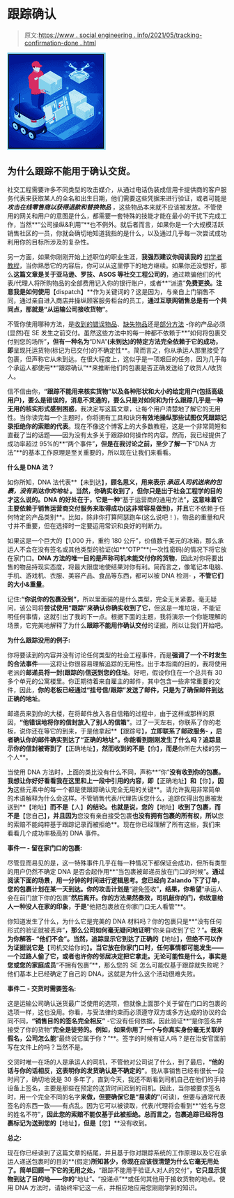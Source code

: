 # 跟踪确认

> 原文:[https://www . social engineering . info/2021/05/tracking-confirmation-done . html](https://www.socialengineering.info/2021/05/tracking-confirmation-done.html)

[![](img/5c7ac809c2f58b6ad59b99fff73842b2.png)](https://1.bp.blogspot.com/-dGEAmPiKgvw/YIEdbwkya7I/AAAAAAAALtI/-QJRz6NL-u8Ntssn2-5-lJjpDT0dUiBRQCLcBGAsYHQ/s226/Tracking%2BConfirmation.%2Bwww.socialengineers.net.png)

## **为什么跟踪不能用于确认交货。**

社交工程需要许多不同类型的攻击媒介，从通过电话伪装成信用卡提供商的客户服务代表来获取某人的全名和出生日期，他们需要这些凭据来进行验证，或者可能是 ***攻击在线零售商以获得退款和替换物品*** ，这些物品本来就不应该被发放。不管使用的网关和用户的意图是什么，都需要一套特殊的技能才能在最小的干扰下完成工作，当然**“公司操纵&利用”**也不例外。就后者而言，如果你是一个大规模活跃销售社区的一员，你就会确切地知道我指的是什么，以及通过几乎每一次尝试成功利用你的目标所涉及的复杂性。

 

另一方面，如果你刚刚开始上述职位的职业生涯，**我强烈建议你阅读我的** [初学者教程](https://www.socialengineers.net/search/label/Beginner%20SEing%20Tutorials)，当你熟悉它的内容后，你可以从这里停下的地方继续。如果你还没想好，那么**这篇文章是关于亚马逊、罗技、ASOS 等社交工程公司的**，通过欺骗他们的代表/代理人将所购物品的全部费用记入你的银行账户，或者**“派遣”**免费更换。注意我是如何使用**【dispatch】**作为关键词的？这是因为，与亲自上门销售不同，通过亲自进入商店并操纵顾客服务柜台的员工，**通过互联网销售总是有一个共同点，那就是“从运输公司接收货物”**。

 

不管你使用哪种方法，是[收到的错误物品](https://www.socialengineers.net/2020/07/wrong-item-received-method.html)、[缺失物品](https://www.socialengineers.net/2020/09/the-missing-item-method-done.html)还是[部分方法](https://www.socialengineers.net/2020/09/the-partial-method.html) -你的产品必须(显然)在 SE 发生之前交付。虽然这些方法中的每一种都不依赖于**“如何将包裹交付到您的场所”**，但有一种名为**“DNA”**(未到达)的特定方法完全依赖于它的成功，即**呈现托运货物(标记为已交付)的不确定性**。简而言之，你从承运人那里接受了包裹，但声称它从未到达。在很大程度上，这似乎是一项艰巨的任务，因为几乎每个承运人都使用**“跟踪确认”**来推断他们的包裹是否正确发送给了收货人/收货人。

 

信不信由你，**“跟踪不能用来核实货物”**以及各种形状和大小的给定用户(包括高级用户)，要么是错误的，消息不灵通的，要么只是对如何和为什么**跟踪几乎是一种无用的核实形式感到困惑**，我决定写这篇文章，让每个用户清楚地了解它的无用性。当你读完每一个主题时，你将拥有工具和诀窍**有效地操纵那些试图仅凭跟踪记录拒绝你的索赔的代表**。现在不像这个博客上的大多数教程，这是一个非常简短和直截了当的话题——因为没有太多关于跟踪如何操作的内容。然而，我已经提供了成功率超过 95%的**“两个事件”**，但是在我讨论之前，至少了解一下**“DNA 方法”**的基本工作原理是至关重要的，所以现在让我们来看看。

 

**什么是 DNA 法？**

 

如你所知，DNA 法代表**【未到达】**，顾名思义，用来表示 ***承运人司机送来的包裹，没有到达你的地址*** 。当然，你确实收到了，但你只是出于社会工程学的目的才这么说的。DNA 的好处在于，它是一种**“基于运营商的通用方法”**，这意味着它主要依赖于销售运营商交付服务来取得成功(这非常容易做到)，并且**它不依赖于任何特定的产品类别**。比如，除非你打算阿瑟跑车(这么说吧！)，物品的重量和尺寸并不重要，但在选择时一定要运用常识和良好的判断力。

 

如果这是一个巨大的【1,000 升，重约 180 公斤”，价值数千美元的冰箱，那么承运人不会在没有签名或其他类型的验证(如**“OTP”**(一次性密码)的情况下将它放在家门口。**DNA 方法的唯一目的是声称司机未能交付你的货物**，因此对你将要出售的物品持现实态度，将最大限度地使结果对你有利。简而言之，像笔记本电脑、手机、游戏机、衣服、美容产品、食品等东西，都可以被 DNA 检测- **，不管它们的大小&重量**。

 

记住:**“你说你的包裹没到”**，所以里面装的是什么类型，完全无关紧要。毫无疑问，该公司将**尝试使用“跟踪”来确认你确实收到了它**，但这是一堆垃圾，不能证明任何事情，这就引出了我的下一点。根据下面的主题，我将演示一个你能理解的场景，它完美地解释了为什么**跟踪不能用作确认交付**的证据，所以让我们开始吧。

 

**为什么跟踪没用的例子:**

 

你将要读到的内容并没有讨论任何类型的社会工程事件，而是**强调了一个不时发生的合法事件**——这将让你很容易理解追踪的无用性。出于本指南的目的，我将使用老派的**邮递员将一封(跟踪的)信送到您的住址**。好吧，假设你住在一个总共有 30 多个单元的公寓楼里。你正期待着来自雇主的邮件，其中包含一些非常重要的文件，因此，**你的老板已经通过“挂号信/跟踪”发送了邮件，只是为了确保邮件到达正确的地址**。

 

邮递员来到你的大楼，在将邮件放入各自信箱的过程中，由于这样或那样的原因，**“他错误地将你的信封放入了别人的信箱”**。过了一天左右，你联系了你的老板，说你还在等它的到来，于是他拿起**【跟踪号】**，立即联系了邮政服务- **，后者确认你的邮件确实到达了“正确的地址”**。你能看到刚刚发生了什么吗？追踪显示你的信封被寄到了**【正确地址】**，然而收到的不是**【你】**，而是**你所在大楼的另一个人**。

 

当使用 DNA 方法时，上面的类比没有什么不同，声称**“你”**没有收到你的包裹。我想让你好好看看我在这里和上一段中引用的内容，即**【正确地址】**和**【你】**，因为**这些元素中的每一个都是使跟踪确认完全无用的关键**。请允许我用非常简单的术语解释为什么会这样。不管销售代表/代理告诉您什么，追踪仅得出包裹被发送到**【地址】**而不是**【人】**的结论。也就是说，您的**【地址】**收到了包裹，而不是**【您自己】**，并且因为**您没有亲自接受包裹**也没有拥有包裹的所有权，所以**您的索赔不能纯粹基于跟踪记录而被拒绝**。现在你已经理解了所有这些，我们来看看几个成功率极高的 DNA 事件。

 

**事件一 - 留在家门口的包裹:**

 

尽管显而易见的是，这一特殊事件几乎在每一种情况下都保证会成功，但所有类型的用户仍然不确定 DNA 是否会起作用**“当包裹被邮递员放在门口的时候”**。通过阅读下面的场景，用一分钟的时间进行逻辑思考。您已经向 Zalando 下了订单，您的包裹计划在某一天到达。你的攻击计划是**“避免签收”**，结果，你希望**“承运人会在前门放下你的包裹”**然后离开。你的方法果然奏效，司机敲你的门，你故意给人一种没人在家的印象，于是**“他把包裹放在你家门口无人看管”**。

 

你知道发生了什么，为什么它是完美的 DNA 材料吗？你的包裹只是**“没有任何形式的验证就被丢弃”**，那么公司如何毫无疑问地证明**“你亲自收到了它？”**。我来为你解答- **“他们不会”**。当然，追踪显示它到达了正确的**【地址】**，但绝不可以作为证据说它是**【司机交给你的】**。当它放在你家门口时，任何事情都可能发生——一个过路人偷了它，或者也许你的邻居决定把它拿走。无论可能性是什么，事实是您或您的家庭成员**“不拥有包裹”**，那么您的 SE 怎么可能仅基于跟踪就失败呢？他们基本上已经确定了自己的 DNA，这就是为什么这个活动很难失败。

 

**事件二 - 交货时需要签名:**

 

这是运输公司确认送货最广泛使用的选项，但就像上面那个关于留在门口的包裹的选项一样，这也没用。你看，与受法律约束而必须遵守双方或多方达成的协议的合同不同，**“销售目的的签名完全相反”** -它没有任何依据，因此验证**“是你签名并接受了你的货物”**完全是徒劳的。例如，如果你用了一个与你真实身份毫无关联的假名，公司怎么能**“最终说它属于你？”**。签字的时候有证人吗？是在治安官面前写在文件上的吗？当然不是。

 

交货时唯一在场的人是承运人的司机，不管他对公司说了什么，到了最后，**“他的话与你的话相反，这表明你的发货确认是不确定的”**。我从事销售已经有很长一段时间了，确切地说是 30 多年了，直到今天，我还不断看到司机自己在他们的手持设备上签名，主要是那些在预定的送货时间迟到的司机。因此，当你被要求签名时，用一个完全不同的名字**来做，但要确保它是“易读的”**(可读)，但要与通常代表签名的东西一致——有点乱。因为它可以被读取，代表/代理将会看到**“姓名与您的姓名不符”**，因此您的索赔不能仅基于此被拒绝。总而言之，包裹追踪已经将包裹标记为送到您的**【地址】**，但是**【您】**没有收到。

 

**总之:**

 

现在你已经读到了这篇文章的结尾，并且基于你对跟踪系统的工作原理以及它在承运人递送包裹时的目的**(假定)**所知甚少，你现在应该很清楚为什么它毫无用处了。简单回顾一下它的无用之处，**“跟踪不能用于验证人对人的交付”**，它只显示货物到达了目的地——你的**“地址”**、**“投递点”**或任何其他用于接收货物的地点。使用 DNA 方法时，请始终牢记这一点，并相应地应用您刚刚学到的知识。